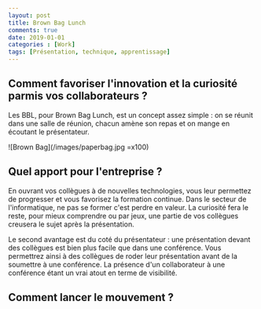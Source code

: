 ```yaml
---
layout: post
title: Brown Bag Lunch
comments: true    
date: 2019-01-01
categories : [Work]
tags: [Présentation, technique, apprentissage]
---
```


Comment favoriser l'innovation et la curiosité parmis vos collaborateurs ?
--------------------------------------------------------------------------
Les BBL, pour Brown Bag Lunch, est un concept assez simple : on se réunit dans une salle de réunion, chacun amène son
repas et on mange en écoutant le présentateur.

![Brown Bag](/images/paperbag.jpg =x100)

Quel apport pour l'entreprise ?
------------------------------
En ouvrant vos collègues à de nouvelles technologies, vous leur permettez de progresser et vous
favorisez la formation continue.
Dans le secteur de l'informatique, ne pas se former c'est perdre en valeur.
La curiosité fera le reste, pour mieux comprendre ou par jeux, une partie de vos collègues creusera
le sujet après la présentation.

Le second avantage est du coté du présentateur : une présentation devant des collègues est bien plus facile
que dans une conférence. Vous permettrez ainsi à des collègues de roder leur présentation avant de la soumettre
à une conférence. La présence d'un collaborateur à une conférence étant un vrai atout en terme de visibilité.


Comment lancer le mouvement ?
-----------------------------
